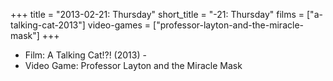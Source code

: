 +++
title = "2013-02-21: Thursday"
short_title = "-21: Thursday"
films = ["a-talking-cat-2013"]
video-games = ["professor-layton-and-the-miracle-mask"]
+++


* Film: A Talking Cat!?! (2013) -
* Video Game: Professor Layton and the Miracle Mask